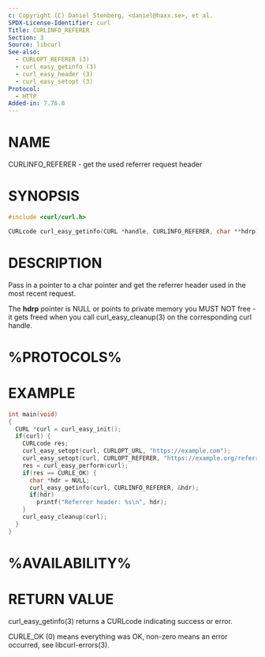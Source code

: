 ```yaml
---
c: Copyright (C) Daniel Stenberg, <daniel@haxx.se>, et al.
SPDX-License-Identifier: curl
Title: CURLINFO_REFERER
Section: 3
Source: libcurl
See-also:
  - CURLOPT_REFERER (3)
  - curl_easy_getinfo (3)
  - curl_easy_header (3)
  - curl_easy_setopt (3)
Protocol:
  - HTTP
Added-in: 7.76.0
---
```


# NAME

CURLINFO_REFERER - get the used referrer request header

# SYNOPSIS

~~~c
#include <curl/curl.h>

CURLcode curl_easy_getinfo(CURL *handle, CURLINFO_REFERER, char **hdrp);
~~~

# DESCRIPTION

Pass in a pointer to a char pointer and get the referrer header used in the
most recent request.

The **hdrp** pointer is NULL or points to private memory you MUST NOT free -
it gets freed when you call curl_easy_cleanup(3) on the corresponding curl
handle.

# %PROTOCOLS%

# EXAMPLE

~~~c
int main(void)
{
  CURL *curl = curl_easy_init();
  if(curl) {
    CURLcode res;
    curl_easy_setopt(curl, CURLOPT_URL, "https://example.com");
    curl_easy_setopt(curl, CURLOPT_REFERER, "https://example.org/referrer");
    res = curl_easy_perform(curl);
    if(res == CURLE_OK) {
      char *hdr = NULL;
      curl_easy_getinfo(curl, CURLINFO_REFERER, &hdr);
      if(hdr)
        printf("Referrer header: %s\n", hdr);
    }
    curl_easy_cleanup(curl);
  }
}
~~~

# %AVAILABILITY%

# RETURN VALUE

curl_easy_getinfo(3) returns a CURLcode indicating success or error.

CURLE_OK (0) means everything was OK, non-zero means an error occurred, see
libcurl-errors(3).
